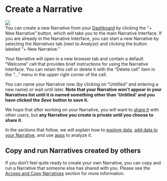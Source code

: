 # Create a Narrative

[![](https://kbase.us/wp-content/uploads/2014/11/Screen-Shot-2017-01-30-at-11.06.58-AM.png)](https://kbase.us/wp-content/uploads/2014/11/Screen-Shot-2017-01-30-at-11.06.58-AM.png)  
You can create a new Narrative from your [Dashboard](https://kbase.us/narrative-guide/your-dashboard/) by clicking the “+ New Narrative” button, which will take you to the main Narrative Interface. If you are already in the Narrative Interface, you can start a new Narrative by selecting the _Narratives_ tab \(next to _Analyze_\) and clicking the button labeled “+ New Narrative.”

Your Narrative will open in a new browser tab and contain a default “Welcome” cell that provides brief instructions for using the Narrative Interface. You can retain this cell or delete it with the “Delete cell” item in the “…” menu in the upper right corner of the cell.

You can name your Narrative now \(by clicking on “Untitled” and entering a new name\) or wait until later. **Note that your Narrative won’t appear in your Narratives list until it is named something other than ‘Untitled’ and you have clicked the** _**Save**_ **button to save it.**

We hope that after working on your Narrative, you will want to [share it](https://kbase.us/narrative-guide/share-narratives/) with other users, but **any Narrative you create is private until you choose to share it**.

In the sections that follow, we will explain how to [explore data](https://kbase.us/narrative-guide/explore-data/), [add data to your Narrative](https://kbase.us/narrative-guide/add-data-to-your-narrative/), and use [apps](https://kbase.us/narrative-guide/browse-apps-and-methods/) to analyze it.

## Copy and run Narratives created by others

If you don’t feel quite ready to create your own Narrative, you can copy and run a Narrative that someone else has shared with you. Please see the [Access and Copy Narratives](https://kbase.us/narrative-guide/access-and-copy-narratives/) section for more information.

